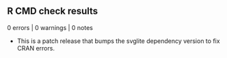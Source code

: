 ## R CMD check results

0 errors | 0 warnings | 0 notes

* This is a patch release that bumps the svglite dependency version to fix CRAN errors.
